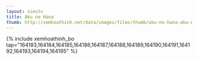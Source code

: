 ```yaml
---
layout: sieutv
title: Aku no Hana
thumb: http://xemhoathinh.net/data/images/films/thumb/aku-no-hana-aku-no-hana-2013.jpg
---
```

{% include xemhoathinh_bo tap="164183,164184,164185,164186,164187,164188,164189,164190,164191,164192,164193,164194,164195" %} 
